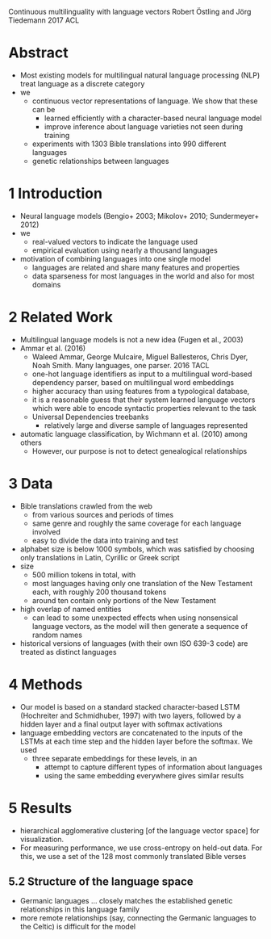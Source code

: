 Continuous multilinguality with language vectors
Robert Östling and Jörg Tiedemann
2017 ACL

# Abstract

* Most existing models for multilingual natural language processing (NLP)
  treat language as a discrete category
* we
  * continuous vector representations of language. We show that these can be
    * learned efficiently with a character-based neural language model
    * improve inference about language varieties not seen during training
  * experiments with 1303 Bible translations into 990 different languages
  * genetic relationships between languages

# 1 Introduction

* Neural language models (Bengio+ 2003; Mikolov+ 2010; Sundermeyer+ 2012)
* we
  * real-valued vectors to indicate the language used
  * empirical evaluation using nearly a thousand languages
* motivation of combining languages into one single model
  * languages are related and share many features and properties
  * data sparseness for most languages in the world and also for most domains

# 2 Related Work

* Multilingual language models is not a new idea (Fugen et al., 2003)
* Ammar et al. (2016)
  * Waleed Ammar, George Mulcaire, Miguel Ballesteros, Chris Dyer, Noah Smith. 
    Many languages, one parser. 
    2016 TACL
  * one-hot language identifiers as input to a multilingual word-based
    dependency parser, based on multilingual word embeddings
  * higher accuracy than using features from a typological database, 
  * it is a reasonable guess that their system learned language vectors which
    were able to encode syntactic properties relevant to the task
  * Universal Dependencies treebanks
    * relatively large and diverse sample of languages represented
* automatic language classification, by Wichmann et al. (2010) among others
  * However, our purpose is not to detect genealogical relationships

# 3 Data

* Bible translations crawled from the web
  * from various sources and periods of times
  * same genre and roughly the same coverage for each language involved
  * easy to divide the data into training and test
* alphabet size is below 1000 symbols, which was satisfied by choosing 
  only translations in Latin, Cyrillic or Greek script
* size
  * 500 million tokens in total, with 
  * most languages having only one translation of the New Testament each, with
    roughly 200 thousand tokens
  * around ten contain only portions of the New Testament
* high overlap of named entities
  * can lead to some unexpected effects when using nonsensical language
    vectors, as the model will then generate a sequence of random names
* historical versions of languages (with their own ISO 639-3 code) are treated
  as distinct languages

# 4 Methods

* Our model is based on a standard stacked character-based LSTM 
  (Hochreiter and Schmidhuber, 1997) with two layers, followed by a hidden
  layer and a final output layer with softmax activations
* language embedding vectors are concatenated to the inputs of the LSTMs at
  each time step and the hidden layer before the softmax. We used 
  * three separate embeddings for these levels, in an 
    * attempt to capture different types of information about languages
    * using the same embedding everywhere gives similar results

# 5 Results

* hierarchical agglomerative clustering [of the language vector space] 
  for visualization. 
* For measuring performance, we use cross-entropy on held-out data. For this,
  we use a set of the 128 most commonly translated Bible verses

## 5.2 Structure of the language space

* Germanic languages ... closely matches the established genetic relationships
  in this language family
* more remote relationships (say, connecting the Germanic languages to the
  Celtic) is difficult for the model
